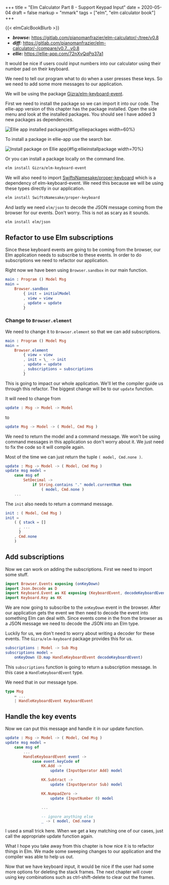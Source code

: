 +++
title = "Elm Calculator Part 8 - Support Keypad Input"
date = 2020-05-04
draft = false
markup = "mmark"
tags = ["elm", "elm calculator book"]
+++

{{< elmCalcBookBlurb >}}

- ***browse:*** <https://gitlab.com/pianomanfrazier/elm-calculator/-/tree/v0.8>
- ***diff:*** <https://gitlab.com/pianomanfrazier/elm-calculator/-/compare/v0.7...v0.8>
- ***ellie:*** <https://ellie-app.com/72nXvQqPq37a1>

It would be nice if users could input numbers into our calculator using their number pad on their keyboard.

We need to tell our program what to do when a user presses these keys. So we need to add some more messages to our application.

We will be using the package [Gizra/elm-keyboard-event](https://package.elm-lang.org/packages/Gizra/elm-keyboard-event/latest/).

First we need to install the package so we can import it into our code. The ellie-app version of this chapter has the package installed. Open the side menu and look at the installed packages. You should see I have added 3 new packages as dependencies.

![Ellie app installed packages](/img/elm-calculator/ellie-app-packages.png){#fig:elliepackages width=60%}

To install a package in ellie-app use the search bar.

![Install package on Ellie app](/img/elm-calculator/ellie-install-package.png){#fig:ellieinstallpackage width=70%}

Or you can install a package locally on the command line.

```bash
elm install Gizra/elm-keyboard-event
```

We will also need to import [SwiftsNamesake/proper-keyboard](https://package.elm-lang.org/packages/SwiftsNamesake/proper-keyboard/latest/) which is a dependency of elm-keyboard-event. We need this because we will be using these types directly in our application.

```bash
elm install SwiftsNamesake/proper-keyboard
```

And lastly we need `elm/json` to decode the JSON message coming from the browser for our events. Don't worry. This is not as scary as it sounds.

```bash
elm install elm/json
```

## Refactor to use Elm subscriptions

Since these keyboard events are going to be coming from the browser, our Elm application needs to subscribe to these events. In order to do subscriptions we need to refactor our application.

Right now we have been using `Browser.sandbox` in our main function.

```elm
main : Program () Model Msg
main =
    Browser.sandbox
        { init = initialModel
        , view = view
        , update = update
        }
```

### Change to `Browser.element`

We need to change it to `Browser.element` so that we can add subscriptions.

```elm
main : Program () Model Msg
main =
    Browser.element
        { view = view
        , init = \_ -> init
        , update = update
        , subscriptions = subscriptions
        }
```

This is going to impact our whole application. We'll let the compiler guide us through this refactor. The biggest change will be to our `update` function.

It will need to change from

```elm
update : Msg -> Model -> Model
```
to

```elm
update Msg -> Model -> ( Model, Cmd Msg )
```

We need to return the model and a command message. We won't be using command messages in this application so don't worry about it. We just need to fix the code so it will compile again.

Most of the time we can just return the tuple `( model, Cmd.none )`.

```elm
update : Msg -> Model -> ( Model, Cmd Msg )
update msg model =
    case msg of
        SetDecimal ->
            if String.contains "." model.currentNum then
                ( model, Cmd.none )
    ...
```

The `init` also needs to return a command message.

```elm
init : ( Model, Cmd Msg )
init =
    ( { stack = []
      , ...
      }
    , Cmd.none
    )
```

## Add subscriptions

Now we can work on adding the subscriptions. First we need to import some stuff.

```elm
import Browser.Events exposing (onKeyDown)
import Json.Decode as D
import Keyboard.Event as KE exposing (KeyboardEvent, decodeKeyboardEvent)
import Keyboard.Key as KK
```

We are now going to subscribe to the `onKeyDown` event in the browser. After our application gets the event we then need to decode the event into something Elm can deal with. Since events come in the from the browser as a JSON message we need to decode the JSON into an Elm type.

Luckily for us, we don't need to worry about writing a decoder for these events. The `Gizra/elm-keyboard` package provides this for us.

```elm
subscriptions : Model -> Sub Msg
subscriptions model =
    onKeyDown (D.map HandleKeyboardEvent decodeKeyboardEvent)
```

This `subscriptions` function is going to return a subscription message. In this case a `HandleKeyboardEvent` type.

We need that in our message type.

```elm
type Msg
    = ...
    | HandleKeyboardEvent KeyboardEvent
```

## Handle the key events

Now we can put this message and handle it in our update function.

```elm
update : Msg -> Model -> ( Model, Cmd Msg )
update msg model =
    case msg of
        ...
        HandleKeyboardEvent event ->
            case event.keyCode of
                KK.Add ->
                    update (InputOperator Add) model

                KK.Subtract ->
                    update (InputOperator Sub) model

                KK.NumpadZero ->
                    update (InputNumber 0) model

                ...

                -- ignore anything else
                _ -> ( model, Cmd.none )
```

I used a small trick here. When we get a key matching one of our cases, just call the appropriate update function again. 

What I hope you take away from this chapter is how nice it is to refactor things in Elm. We made some sweeping changes to our application and the compiler was able to help us out.

Now that we have keyboard input, it would be nice if the user had some more options for deleting the stack frames. The next chapter will cover using key combinations such as ctrl-shift-delete to clear out the frames.

